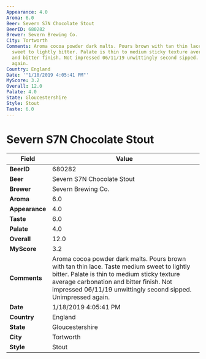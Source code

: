 ```yaml
---
Appearance: 4.0
Aroma: 6.0
Beer: Severn S7N Chocolate Stout
BeerID: 680282
Brewer: Severn Brewing Co.
City: Tortworth
Comments: Aroma cocoa powder dark malts. Pours brown with tan thin lace. Taste medium
  sweet to lightly bitter. Palate is thin to medium sticky texture average carbonation
  and bitter finish. Not impressed 06/11/19 unwittingly second sipped. Unimpressed
  again.
Country: England
Date: '"1/18/2019 4:05:41 PM"'
MyScore: 3.2
Overall: 12.0
Palate: 4.0
State: Gloucestershire
Style: Stout
Taste: 6.0
---
```


# Severn S7N Chocolate Stout

| Field         | Value |
|---------------|-------|
| **BeerID** | 680282 |
| **Beer** | Severn S7N Chocolate Stout |
| **Brewer** | Severn Brewing Co. |
| **Aroma** | 6.0 |
| **Appearance** | 4.0 |
| **Taste** | 6.0 |
| **Palate** | 4.0 |
| **Overall** | 12.0 |
| **MyScore** | 3.2 |
| **Comments** | Aroma cocoa powder dark malts. Pours brown with tan thin lace. Taste medium sweet to lightly bitter. Palate is thin to medium sticky texture average carbonation and bitter finish. Not impressed 06/11/19 unwittingly second sipped. Unimpressed again. |
| **Date** | 1/18/2019 4:05:41 PM |
| **Country** | England |
| **State** | Gloucestershire |
| **City** | Tortworth |
| **Style** | Stout |
